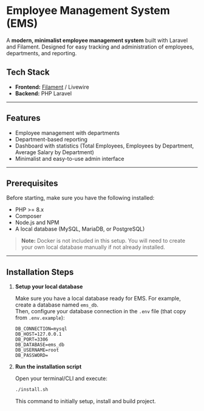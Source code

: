 # Employee Management System (EMS)

A **modern, minimalist employee management system** built with Laravel and Filament. Designed for easy tracking and administration of employees, departments, and reporting.

## Tech Stack

- **Frontend:** [Filament](https://filamentphp.com/) / Livewire  
- **Backend:** PHP Laravel  

---

## Features

- Employee management with departments  
- Department-based reporting  
- Dashboard with statistics (Total Employees, Employees by Department, Average Salary by Department)  
- Minimalist and easy-to-use admin interface  

---

## Prerequisites

Before starting, make sure you have the following installed:

- PHP >= 8.x  
- Composer  
- Node.js and NPM  
- A local database (MySQL, MariaDB, or PostgreSQL)  

> **Note:** Docker is not included in this setup. You will need to create your own local database manually if not already installed.

---

## Installation Steps

1. **Setup your local database**  

   Make sure you have a local database ready for EMS. For example, create a database named `ems_db`.  
   Then, configure your database connection in the `.env` file (that copy from `.env.example`):

   ```dotenv
   DB_CONNECTION=mysql
   DB_HOST=127.0.0.1
   DB_PORT=3306
   DB_DATABASE=ems_db
   DB_USERNAME=root
   DB_PASSWORD=

2. **Run the installation script**  

   Open your terminal/CLI and execute:

   ```bash
   ./install.sh
   ```

   This command to initially setup, install and build project.
